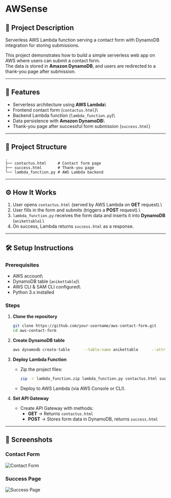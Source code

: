 # AWSense

## 📌 Project Description

Serverless AWS Lambda function serving a contact form with DynamoDB
integration for storing submissions.

This project demonstrates how to build a simple serverless web app on
AWS where users can submit a contact form.\
The data is stored in **Amazon DynamoDB**, and users are redirected to a
thank-you page after submission.

------------------------------------------------------------------------

## 🚀 Features

-   Serverless architecture using **AWS Lambda**\
-   Frontend contact form (`contactus.html`)\
-   Backend Lambda function (`lambda_function.py`)\
-   Data persistence with **Amazon DynamoDB**\
-   Thank-you page after successful form submission (`success.html`)

------------------------------------------------------------------------

## 📂 Project Structure

    .
    ├── contactus.html     # Contact form page
    ├── success.html       # Thank-you page
    └── lambda_function.py # AWS Lambda backend

------------------------------------------------------------------------

## ⚙️ How It Works

1.  User opens `contactus.html` (served by AWS Lambda on **GET**
    request).\
2.  User fills in the form and submits (triggers a **POST** request).\
3.  `lambda_function.py` receives the form data and inserts it into
    **DynamoDB** (`anikettable`).\
4.  On success, Lambda returns `success.html` as a response.

------------------------------------------------------------------------

## 🛠️ Setup Instructions

### Prerequisites

-   AWS account\
-   DynamoDB table (`anikettable`)\
-   AWS CLI & SAM CLI configured\
-   Python 3.x installed

### Steps

1.  **Clone the repository**

    ``` bash
    git clone https://github.com/your-username/aws-contact-form.git
    cd aws-contact-form
    ```

2.  **Create DynamoDB table**

    ``` bash
    aws dynamodb create-table      --table-name anikettable      --attribute-definitions AttributeName=fname,AttributeType=S      --key-schema AttributeName=fname,KeyType=HASH      --billing-mode PAY_PER_REQUEST
    ```

3.  **Deploy Lambda Function**

    -   Zip the project files:

        ``` bash
        zip -r lambda_function.zip lambda_function.py contactus.html success.html
        ```

    -   Deploy to AWS Lambda (via AWS Console or CLI).

4.  **Set API Gateway**

    -   Create API Gateway with methods:
        -   **GET** → Returns `contactus.html`
        -   **POST** → Stores form data in DynamoDB, returns
            `success.html`

------------------------------------------------------------------------

## 📸 Screenshots

### Contact Form

![Contact Form](./screenshots/contactus.png)

### Success Page

![Success Page](./screenshots/success.png)


